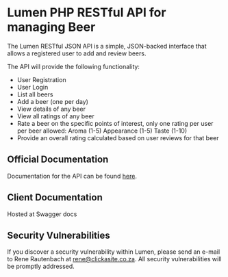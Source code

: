 # Lumen PHP RESTful API for managing Beer

The Lumen RESTful JSON API is a simple, JSON-backed interface that allows a registered user to add and review beers.

The API will provide the following functionality:

* User Registration
* User Login
* List all beers
* Add a beer (one per day)
* View details of any beer
* View all ratings of any beer
* Rate a beer on the specific points of interest, only one rating per user per beer allowed: Aroma (1-5) Appearance (1-5) Taste (1-10)
* Provide an overall rating calculated based on user reviews for that beer

## Official Documentation

Documentation for the API can be found <a href="https://github.com/ReneRautenbach/Lumen-RESTfulAPI/wiki">here</a>.

## Client Documentation

Hosted at Swagger docs

## Security Vulnerabilities

If you discover a security vulnerability within Lumen, please send an e-mail to Rene Rautenbach at rene@clickasite.co.za. All security vulnerabilities will be promptly addressed.
 
 
